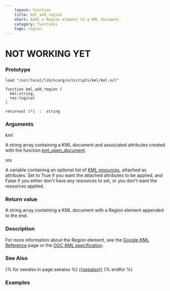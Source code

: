 ```yaml
---
    layout: function
    title: kml_add_region
    short: Adds a Region element to a KML document.
    category: functions  
    tags: region
---
```


# NOT WORKING YET #

### Prototype

<pre><code>load "/usr/local/lib/ncarg/nclscripts/kml/kml.ncl"

function kml_add_region (
  kml:string,
  res:logical
)

returnval [*]  :  string
</code></pre>

### Arguments
*kml*

A string array containing a KML document and associated attributes created with the function [kml_open_document]({{site.base_url}}functions/kml_open_document.html).

*res*

A variable containing an optional list of [KML resources](resources), attached as attributes. Set to True if you want the attached attributes to be applied, and False if you either don't have any resources to set, or you don't want the resources applied.

### Return value

A string array containing a KML document with a Region element appended to the end.

### Description

For more information about the Region element, see the [Google KML Reference](https://developers.google.com/kml/documentation/kmlreference#region) page or the [OGC KML specification](http://www.opengeospatial.org/standards/kml/).

### See Also

{% for seealso in page.seealso %}
[{{seealso}}]({{site.base_url}}functions/{{seealso}}.html)
{% endfor %}

### Examples


